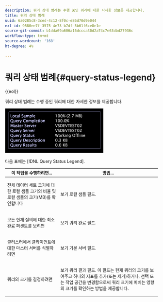 ```yaml
---
description: 쿼리 상태 범례는 수행 중인 쿼리에 대한 자세한 정보를 제공합니다.
title: 쿼리 상태 범례
uuid: 6a0285c8-3ced-4c12-8f0c-e86d70d9e044
exl-id: 9580ee7f-3575-4e73-b7df-5b61f6ce8e1e
source-git-commit: b1dda69a606a16dccca30d2a74c7e63dbd27936c
workflow-type: tm+mt
source-wordcount: '168'
ht-degree: 4%

---
```


# 쿼리 상태 범례{#query-status-legend}

{{eol}}

쿼리 상태 범례는 수행 중인 쿼리에 대한 자세한 정보를 제공합니다.

![](assets/vis_StatusLegend.png)

다음 표에는 [!DNL Query Status Legend].

<table id="table_BD9330D4B3014A84B24EF0E71872F627"> 
 <thead> 
  <tr> 
   <th colname="col1" class="entry"> 이 작업을 수행하려면... </th> 
   <th colname="col2" class="entry"> 방법... </th> 
  </tr> 
 </thead>
 <tbody> 
  <tr> 
   <td colname="col1"> <p>전체 데이터 세트 크기에 대한 로컬 샘플 크기의 비율 및 로컬 샘플의 크기(MB)를 확인합니다 </p> </td> 
   <td colname="col2"> <p>보기 <span class="wintitle"> 로컬 샘플</span> 필드. </p> </td> 
  </tr> 
  <tr> 
   <td colname="col1"> <p>모든 현재 질의에 대한 최소 완료 퍼센트를 보려면 </p> </td> 
   <td colname="col2"> <p>보기 <span class="wintitle"> 쿼리 완료</span> 필드. </p> </td> 
  </tr> 
  <tr> 
   <td colname="col1"> <p>클러스터에서 클라이언트에 대한 마스터 서버를 식별하려면 </p> </td> 
   <td colname="col2"> <p>보기 <span class="wintitle"> 기본 서버</span> 필드. </p> </td> 
  </tr> 
  <tr> 
   <td colname="col1"> <p>쿼리의 크기를 결정하려면 </p> </td> 
   <td colname="col2"> <p>보기 <span class="wintitle"> 쿼리 결과</span> 필드. 이 필드는 현재 쿼리의 크기를 보여주고 하나의 지표를 추가(또는 제거)하거나, 선택 또는 작업 공간을 변경함으로써 쿼리 크기에 미치는 영향의 크기를 확인하는 방법을 제공합니다. </p> </td> 
  </tr> 
 </tbody> 
</table>
